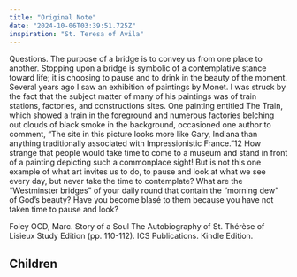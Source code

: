 ```yaml
---
title: "Original Note"
date: "2024-10-06T03:39:51.725Z"
inspiration: "St. Teresa of Avila"
---
```


Questions. The purpose of a bridge is to convey us from one place to another. Stopping upon a bridge is symbolic of a contemplative stance toward life; it is choosing to pause and to drink in the beauty of the moment. Several years ago I saw an exhibition of paintings by Monet. I was struck by the fact that the subject matter of many of his paintings was of train stations, factories, and constructions sites. One painting entitled The Train, which showed a train in the foreground and numerous factories belching out clouds of black smoke in the background, occasioned one author to comment, “The site in this picture looks more like Gary, Indiana than anything traditionally associated with Impressionistic France.”12 How strange that people would take time to come to a museum and stand in front of a painting depicting such a commonplace sight! But is not this one example of what art invites us to do, to pause and look at what we see every day, but never take the time to contemplate? What are the “Westminster bridges” of your daily round that contain the “morning dew” of God’s beauty? Have you become blasé to them because you have not taken time to pause and look?

Foley OCD, Marc. Story of a Soul The Autobiography of St. Thérèse of Lisieux Study Edition (pp. 110-112). ICS Publications. Kindle Edition. 

## Children
